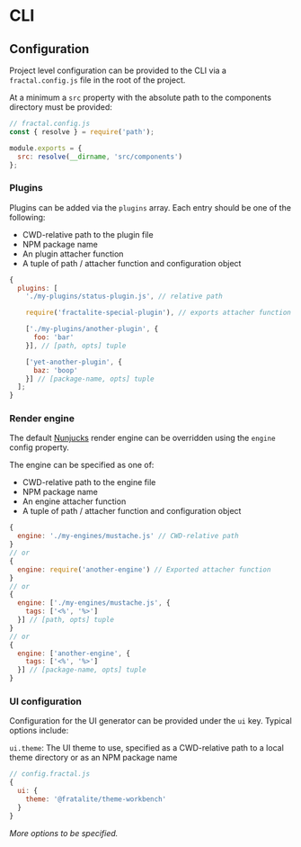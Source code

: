 # CLI

## Configuration

Project level configuration can be provided to the CLI via a `fractal.config.js` file in the root of the project.

At a minimum a `src` property with the absolute path to the components directory must be provided:

```js
// fractal.config.js
const { resolve } = require('path');

module.exports = {
  src: resolve(__dirname, 'src/components')
};
```

### Plugins

Plugins can be added via the `plugins` array. Each entry should be one of the following:

- CWD-relative path to the plugin file
- NPM package name
- An plugin attacher function
- A tuple of path / attacher function and configuration object

```js
{
  plugins: [
    './my-plugins/status-plugin.js', // relative path

    require('fractalite-special-plugin'), // exports attacher function

    ['./my-plugins/another-plugin', {
      foo: 'bar'
    }], // [path, opts] tuple

    ['yet-another-plugin', {
      baz: 'boop'
    }] // [package-name, opts] tuple
  ];
}
```

### Render engine

The default [Nunjucks](https://mozilla.github.io/nunjucks/) render engine can be overridden using the `engine` config property.

The engine can be specified as one of:

- CWD-relative path to the engine file
- NPM package name
- An engine attacher function
- A tuple of path / attacher function and configuration object

```js
{
  engine: './my-engines/mustache.js' // CWD-relative path
}
// or
{
  engine: require('another-engine') // Exported attacher function
}
// or
{
  engine: ['./my-engines/mustache.js', {
    tags: ['<%', '%>']
  }] // [path, opts] tuple
}
// or
{
  engine: ['another-engine', {
    tags: ['<%', '%>']
  }] // [package-name, opts] tuple
}
```

### UI configuration

Configuration for the UI generator can be provided under the `ui` key. Typical options include:

`ui.theme`: The UI theme to use, specified as a CWD-relative path to a local theme directory or as an NPM package name

```js
// config.fractal.js
{
  ui: {
    theme: '@fratalite/theme-workbench'
  }
}
```

*More options to be specified.*
